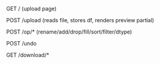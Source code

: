 GET / (upload page)

POST /upload (reads file, stores df, renders preview partial)

POST /op/* (rename/add/drop/fill/sort/filter/dtype)

POST /undo

GET /download/*